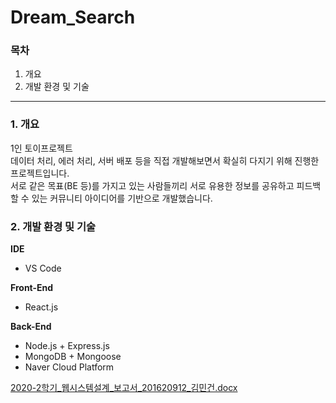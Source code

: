 # Dream_Search

### 목차
1. 개요
2. 개발 환경 및 기술

---

### 1. 개요
1인 토이프로젝트<br />
데이터 처리, 에러 처리, 서버 배포 등을 직접 개발해보면서 확실히 다지기 위해 진행한 프로젝트입니다. <br />
서로 같은 목표(BE 등)를 가지고 있는 사람들끼리 서로 유용한 정보를 공유하고 피드백할 수 있는 커뮤니티 아이디어를 기반으로 개발했습니다. <br />

### 2. 개발 환경 및 기술
**IDE**
- VS Code

**Front-End**
- React.js

**Back-End**
- Node.js + Express.js
- MongoDB + Mongoose
- Naver Cloud Platform

[2020-2학기_웹시스템설계_보고서_201620912_김민건.docx](https://github.com/kkimbj18/Dream_Search/files/8086852/2020-2._._._._201620912_.docx)
